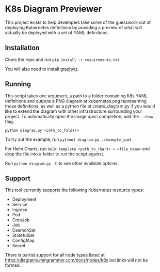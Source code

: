 # K8s Diagram Previewer

This project exists to help developers take some of the guesswork
out of deploying Kubernetes definitions by providing a preview of
what will actually be deployed with a set of YAML definitions.

## Installation

Clone the repo and run `pip install -r requirements.txt`

  You will also need to install [graphviz](https://graphviz.org/download/).

## Running

This script takes one argument, a path to a folder containing K8s 
YAML definitions and outputs a PNG diagram at kubernetes.png 
representing those definitions, as well as a python file at 
create_diagram.py if you would like to extend the diagram with 
other infrastructure surrounding your project. To automatically
open the image upon completion, add the `--show` flag.

`python diagram.py <path_to_folder>`

To try out the example, run `python3 diagram.py ./example_yaml`

For Helm Charts, run `helm template <path_to_chart> > <file_name>` and drop the file into a folder to run the script against.

Run `python diagram.py -h` to see other available options.

## Support

This tool currently supports the following Kubernetes resource types:

* Deployment
* Service
* Ingress
* Pod
* CronJob
* Job
* DaemonSet
* StatefulSet
* ConfigMap
* Secret

There is partial support for all node types listed at https://diagrams.mingrammer.com/docs/nodes/k8s but links will not be formed.